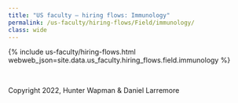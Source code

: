 ```yaml
---
title: "US faculty — hiring flows: Immunology"
permalink: /us-faculty/hiring-flows/Field/immunology/
class: wide
---
```


{% include us-faculty/hiring-flows.html webweb_json=site.data.us_faculty.hiring_flows.field.immunology %}

<br>

Copyright 2022, Hunter Wapman & Daniel Larremore